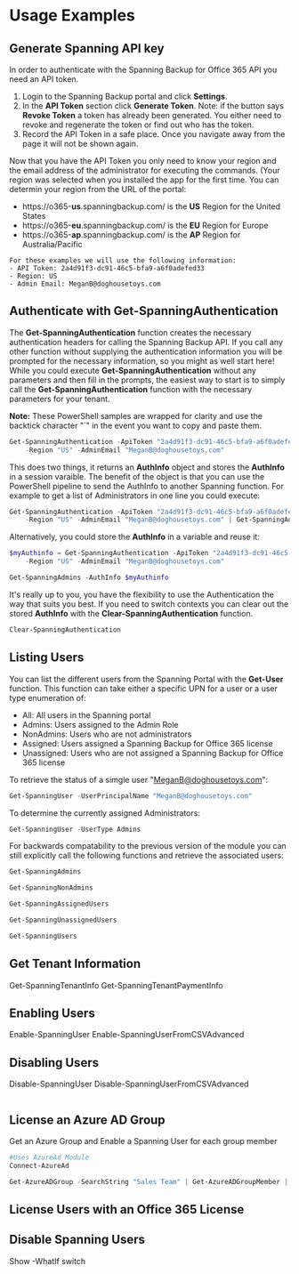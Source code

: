 # Usage Examples

## Generate Spanning API key

In order to authenticate with the Spanning Backup for Office 365 API you need an API token.

1. Login to the Spanning Backup portal and click **Settings**.
1. In the **API Token** section click **Generate Token**. Note: if the button says **Revoke Token** a token has already been generated. You either need to revoke and regenerate the token or find out who has the token.
1. Record the API Token in a safe place. Once you navigate away from the page it will not be shown again.

Now that you have the API Token you only need to know your region and the email address of the administrator for executing the commands. (Your region was selected when you installed the app for the first time. You can determin your region from the URL of the portal:

- https<span></span>://o365-**us**.spanningbackup.com/ is the **US** Region for the United States
- https<span></span>://o365-**eu**.spanningbackup.com/ is the **EU** Region for Europe
- https<span></span>://o365-**ap**.spanningbackup.com/ is the **AP** Region for Australia/Pacific

```plaintext
For these examples we will use the following information:
- API Token: 2a4d91f3-dc91-46c5-bfa9-a6f0adefed33
- Region: US
- Admin Email: MeganB@doghousetoys.com
```

## Authenticate with Get-SpanningAuthentication

The **Get-SpanningAuthentication** function creates the necessary authentication headers for calling the Spanning Backup API. If you call any other function without supplying the authentication information you will be prompted for the necessary information, so you might as well start here! While you could execute **Get-SpanningAuthentication** without any parameters and then fill in the prompts, the easiest way to start is to simply call the **Get-SpanningAuthentication** function with the necessary parameters for your tenant.

**Note:** These PowerShell samples are wrapped for clarity and use the backtick character "`" in the event you want to copy and paste them.

```powershell
Get-SpanningAuthentication -ApiToken "2a4d91f3-dc91-46c5-bfa9-a6f0adefed33" `
    -Region "US" -AdminEmail "MeganB@doghousetoys.com"
```

This does two things, it returns an **AuthInfo** object and stores the **AuthInfo** in a session varaible. The benefit of the object is that you can use the PowerShell pipeline to send the AuthInfo to another Spanning function. For example to get a list of Administrators in one line you could execute:

```powershell
Get-SpanningAuthentication -ApiToken "2a4d91f3-dc91-46c5-bfa9-a6f0adefed33" `
    -Region "US" -AdminEmail "MeganB@doghousetoys.com" | Get-SpanningAdmins
```

Alternatively, you could store the **AuthInfo** in a variable and reuse it:

```powershell
$myAuthinfo = Get-SpanningAuthentication -ApiToken "2a4d91f3-dc91-46c5-bfa9-a6f0adefed33" `
    -Region "US" -AdminEmail "MeganB@doghousetoys.com"

Get-SpanningAdmins -AuthInfo $myAuthinfo
```

It's really up to you, you have the flexibility to use the Authentication the way that suits you best. If you need to switch contexts you can clear out the stored **AuthInfo** with the **Clear-SpanningAuthentication** function.

```powershell
Clear-SpanningAuthentication
```

## Listing Users

You can list the different users from the Spanning Portal with the **Get-User** function. This function can take either a specific UPN for a user or a user type enumeration of:

- All: All users in the Spanning portal
- Admins: Users assigned to the Admin Role
- NonAdmins: Users who are not administrators
- Assigned: Users assigned a Spanning Backup for Office 365 license
- Unassigned: Users who are not assigned a Spanning Backup for Office 365 license

To retrieve the status of a simgle user "MeganB@doghousetoys.com":

```powershell
Get-SpanningUser -UserPrincipalName "MeganB@doghousetoys.com"
```

To determine the currently assigned Administrators:

```powershell
Get-SpanningUser -UserType Admins
```

For backwards compatability to the previous version of the module you can still explicitly call the following functions and retrieve the associated users:

```powershell
Get-SpanningAdmins
```

```powershell
Get-SpanningNonAdmins
```

```powershell
Get-SpanningAssignedUsers
```

```powershell
Get-SpanningUnassignedUsers
```

```powershell
Get-SpanningUsers
```

## Get Tenant Information



Get-SpanningTenantInfo
Get-SpanningTenantPaymentInfo

## Enabling Users

Enable-SpanningUser
Enable-SpanningUserFromCSVAdvanced

## Disabling Users

Disable-SpanningUser
Disable-SpanningUserFromCSVAdvanced

```powershell

```

## License an Azure AD Group

Get an Azure Group and Enable a Spanning User for each group member

```powershell
#Uses AzureAd Module
Connect-AzureAd

Get-AzureADGroup -SearchString "Sales Team" | Get-AzureADGroupMember | foreach {Enable-SpanningUser $_.UserPrincipalName }
```

## License Users with an Office 365 License

## Disable Spanning Users

Show -WhatIf switch

